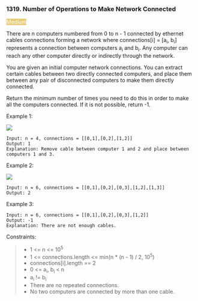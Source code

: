 <h3>1319. Number of Operations to Make Network Connected</h3>

<span style="background-color:e6cb78; color:white">Medium</span>

There are n computers numbered from 0 to n - 1 connected by ethernet cables connections forming a network where connections[i] = [a<sub>i</sub>, b<sub>i</sub>] represents a connection between computers a<sub>i</sub> and b<sub>i</sub>. Any computer can reach any other computer directly or indirectly through the network.

You are given an initial computer network connections. You can extract certain cables between two directly connected computers, and place them between any pair of disconnected computers to make them directly connected.

Return the minimum number of times you need to do this in order to make all the computers connected. If it is not possible, return -1.



Example 1:

![](https://assets.leetcode.com/uploads/2020/01/02/sample_1_1677.png)

    Input: n = 4, connections = [[0,1],[0,2],[1,2]]
    Output: 1
    Explanation: Remove cable between computer 1 and 2 and place between computers 1 and 3.

Example 2:

![](https://assets.leetcode.com/uploads/2020/01/02/sample_2_1677.png)

    Input: n = 6, connections = [[0,1],[0,2],[0,3],[1,2],[1,3]]
    Output: 2

Example 3:


    Input: n = 6, connections = [[0,1],[0,2],[0,3],[1,2]]
    Output: -1
    Explanation: There are not enough cables.



Constraints:

> - 1 <= n <= 10<sup>5</sup>
> - 1 <= connections.length <= min(n * (n - 1) / 2, 10<sup>5</sup>)
> - connections[i].length == 2
> - 0 <= a<sub>i</sub>, b<sub>i</sub> < n
> - a<sub>i</sub> != b<sub>i</sub>
> - There are no repeated connections.
> - No two computers are connected by more than one cable.

